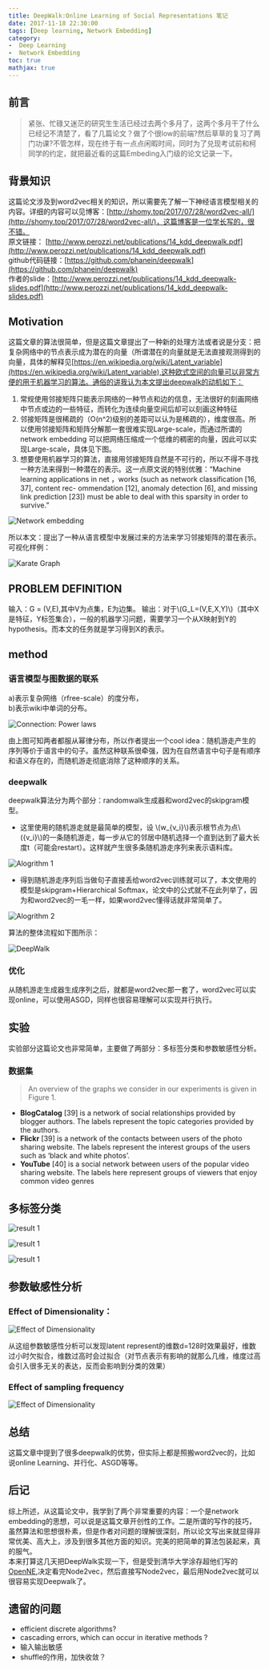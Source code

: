 ```yaml
---
title: DeepWalk:Online Learning of Social Representations 笔记
date: 2017-11-18 22:30:00
tags: [Deep learning, Network Embedding]
category: 
-  Deep Learning
-  Network Embedding
toc: true
mathjax: true
---
```

## 前言
> 紧张、忙碌又迷茫的研究生生活已经过去两个多月了，这两个多月干了什么已经记不清楚了，看了几篇论文？做了个很low的前端?然后草草的复习了两门功课?不管怎样，现在终于有一点点闲暇时间，同时为了兑现考试前和柯同学的约定，就把最近看的这篇Embeding入门级的论文记录一下。  

## 背景知识  
这篇论文涉及到word2vec相关的知识，所以需要先了解一下神经语言模型相关的内容。详细的内容可以见博客：[http://shomy.top/2017/07/28/word2vec-all/](http://shomy.top/2017/07/28/word2vec-all/)，这篇博客是一位学长写的，很不错。  
原文链接：  [http://www.perozzi.net/publications/14_kdd_deepwalk.pdf](http://www.perozzi.net/publications/14_kdd_deepwalk.pdf)  
github代码链接：[https://github.com/phanein/deepwalk](https://github.com/phanein/deepwalk)  
作者的slide：[http://www.perozzi.net/publications/14_kdd_deepwalk-slides.pdf](http://www.perozzi.net/publications/14_kdd_deepwalk-slides.pdf)  

## Motivation
这篇文章的算法很简单，但是这篇文章提出了一种新的处理方法或者说是分支：把复杂网络中的节点表示成为潜在的向量（所谓潜在的向量就是无法直接观测得到的向量，具体的解释见[https://en.wikipedia.org/wiki/Latent_variable](https://en.wikipedia.org/wiki/Latent_variable),这种欧式空间的向量可以非常方便的用于机器学习的算法。通俗的讲我认为本文提出deepwalk的动机如下：  
  1. 常规使用邻接矩阵只能表示网络的一种节点和边的信息，无法很好的刻画网络中节点或边的一些特征，而转化为连续向量空间后却可以刻画这种特征  
  2. 邻接矩阵是很稀疏的（O(n^2)级别的差距可以认为是稀疏的），维度很高。所以使用邻接矩阵和矩阵分解那一套很难实现Large-scale，而通过所谓的network embedding 可以把网络压缩成一个低维的稠密的向量，因此可以实现Large-scale，具体见下图。  
  3. 想要使用机器学习的算法，直接用邻接矩阵自然是不可行的，所以不得不寻找一种方法来得到一种潜在的表示。这一点原文说的特别优雅：“Machine learning applications in net  ，works (such as network classification [16, 37], content rec- ommendation [12], anomaly detection [6], and missing link prediction [23]) must be able to deal with this sparsity in order to survive.”  

![Network embedding](DeepWalk笔记/deepwalk_0.png)  

所以本文：提出了一种从语言模型中发展过来的方法来学习邻接矩阵的潜在表示。  
可视化样例：  

![Karate Graph](DeepWalk笔记/deepwalk_1.png)  

## PROBLEM DEFINITION
输入：G = (V,E),其中V为点集，E为边集。
输出：对于\\(G_L=(V,E,X,Y)\\)（其中X是特征，Y标签集合），一般的机器学习问题，需要学习一个从X映射到Y的hypothesis。而本文的任务就是学习得到X的表示。  
## method
### 语言模型与图数据的联系
a)表示复杂网络（rfree-scale）的度分布，  
b)表示wiki中单词的分布。

![Connection: Power laws](DeepWalk笔记/deepwalk_2.png)  

由上图可知两者都服从幂律分布，所以作者提出一个cool idea：随机游走产生的序列等价于语言中的句子。虽然这种联系很牵强，因为在自然语言中句子是有顺序和语义存在的，而随机游走彻底消除了这种顺序的关系。  

### deepwalk
deepwalk算法分为两个部分：randomwalk生成器和word2vec的skipgram模型。
* 这里使用的随机游走就是最简单的模型，设
\\(w_{v_i}\\)表示根节点为点\\({v_i}\\)的一条随机游走，每一步从它的邻居中随机选择一个直到达到了最大长度t（可能会restart）。这样就产生很多条随机游走序列来表示语料库。

![Alogrithm 1](DeepWalk笔记/deepwalk_3.png)  

* 得到随机游走序列后当做句子直接丢给word2vec训练就可以了，本文使用的模型是skipgram+Hierarchical Softmax，论文中的公式就不在此列举了，因为和word2vec的一毛一样，如果word2vec懂得话就非常简单了。  

![Alogrithm 2](DeepWalk笔记/deepwalk_4.png) 

算法的整体流程如下图所示：

![DeepWalk](DeepWalk笔记/deepwalk_5.png) 

### 优化
从随机游走生成器生成序列之后，就都是word2vec那一套了，word2vec可以实现online，可以使用ASGD，同样也很容易理解可以实现并行执行。  
## 实验
实验部分这篇论文也非常简单，主要做了两部分：多标签分类和参数敏感性分析。  
### 数据集
> An overview of the graphs we consider in our experiments
is given in Figure 1.  
* **BlogCatalog** [39] is a network of social relationships provided by blogger authors. The labels represent the topic categories provided by the authors.
* **Flickr** [39] is a network of the contacts between users of the photo sharing website. The labels represent the
interest groups of the users such as ‘black and white photos’.  
* **YouTube** [40] is a social network between users of the popular video sharing website. The labels here
represent groups of viewers that enjoy common video genres  

## 多标签分类
![result 1](DeepWalk笔记/deepwalk_6.png)   

![result 1](DeepWalk笔记/deepwalk_7.png)   

![result 1](DeepWalk笔记/deepwalk_8.png)   

## 参数敏感性分析
### Effect of Dimensionality：
![Effect of Dimensionality](DeepWalk笔记/deepwalk_9.png)    

从这组参数敏感性分析可以发现latent represent的维数d=128时效果最好，维数过小时欠拟合，维数过高时会过拟合（对节点表示有影响的就那么几维，维度过高会引入很多无关的表达，反而会影响到分类的效果）  
### Effect of sampling frequency
![Effect of Dimensionality](DeepWalk笔记/deepwalk_10.png)    

## 总结
这篇文章中提到了很多deepwalk的优势，但实际上都是照搬word2vec的，比如说online Learning、并行化、ASGD等等。

## 后记
综上所述，从这篇论文中，我学到了两个非常重要的内容：一个是network embedding的思想，可以说是这篇文章开创性的工作。二是所谓的写作的技巧，虽然算法和思想很朴素，但是作者对问题的理解很深刻，所以论文写出来就显得非常优美、高大上，涉及到很多其他方面的知识。完美的把简单的算法包装起来，真的服气。  
本来打算这几天把DeepWalk实现一下，但是受到清华大学涂存超他们写的[OpenNE](https://github.com/thunlp/OpenNE的启发),决定看完Node2vec，然后直接写Node2vec，最后用Node2vec就可以很容易实现Deepwalk了。  

## 遗留的问题
* efficient discrete algorithms?  
* cascading errors, which can occur in iterative methods ?    
* 输入输出敏感  
* shuffle的作用，加快收敛？  

